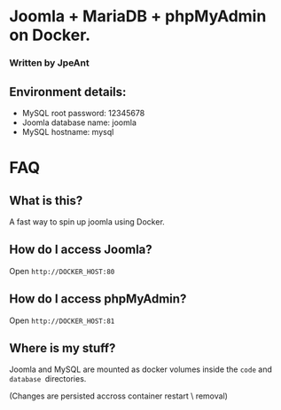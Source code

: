 # Joomla + MariaDB + phpMyAdmin on Docker. 
### Written by JpeAnt

## Environment details:
- MySQL root password: 12345678
- Joomla database name: joomla
- MySQL hostname: mysql

# FAQ


## What is this?
A fast way to spin up joomla using Docker.

## How do I access Joomla?
Open `http://DOCKER_HOST:80`

## How do I access phpMyAdmin?
Open `http://DOCKER_HOST:81`

## Where is my stuff?
Joomla and MySQL are mounted as docker volumes inside the `code` and `database `directories.

(Changes are persisted accross container restart \ removal)

